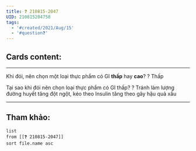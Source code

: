 ```yaml
---
title: ❓ 210815-2047
UID: 210815204758
tags:
  - '#created/2021/Aug/15'
  - '#question❓'
---
```


## Cards content:
---

Khi đói, nên chọn một loại thực phẩm có GI **thấp** hay **cao**?
?
Thấp
<!--SR:!2021-09-01,13,270-->

Tại sao khi đói nên chọn loại thực phẩm có GI thấp?
?
Tránh làm lượng đường huyết tăng đột ngột, kéo theo Insulin tăng theo gây hậu quả xấu
<!--SR:!2021-08-27,8,250-->



---

## Tham khảo:
```dataview
list
from [[❓ 210815-2047]]
sort file.name asc
```
